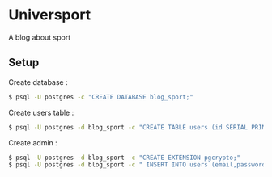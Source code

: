 # Universport

A blog about sport

## Setup

Create database :
```sh
$ psql -U postgres -c "CREATE DATABASE blog_sport;"
```
Create users table :
```sh
$ psql -U postgres -d blog_sport -c "CREATE TABLE users (id SERIAL PRIMARY KEY NOT NULL,email VARCHAR(255),password VARCHAR(255));"
```
Create admin :
```sh
$ psql -U postgres -d blog_sport -c "CREATE EXTENSION pgcrypto;"
$ psql -U postgres -d blog_sport -c " INSERT INTO users (email,password) values ('admin@admin.fr', crypt('password',gen_salt('md5')));"
```

